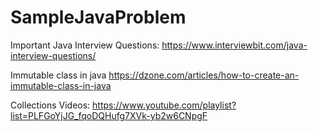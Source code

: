 # SampleJavaProblem

Important Java Interview Questions:
https://www.interviewbit.com/java-interview-questions/

Immutable class in java
https://dzone.com/articles/how-to-create-an-immutable-class-in-java

Collections Videos:
https://www.youtube.com/playlist?list=PLFGoYjJG_fqoDQHufg7XVk-yb2w6CNpgF
